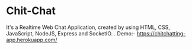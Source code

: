 # Chit-Chat
It's a Realtime Web Chat Application, created by using HTML, CSS, JavaScript, NodeJS, Express and SocketIO.
.
Demo:- https://chitchatting-app.herokuapp.com/

